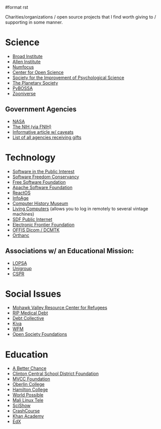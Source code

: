 \#format rst

Charities/organizations / open source projects that I find worth giving to / supporting in some manner.

Science
=======

-   [Broad Institute](https://friends.broadinstitute.org/)
-   [Allen Institute](https://www.alleninstitute.org/)
-   [Numfocus](http://www.numfocus.org/)
-   [Center for Open Science](https://cos.io/donate/)
-   [Society for the Improvement of Psychological Science](http://improvingpsych.org/)
-   [The Planetary Society](https://secure.planetary.org/site/SPageNavigator/supportprojects.html)
-   [PyBOSSA](https://pybossa.com/)
-   [Zooniverse](https://www.zooniverse.org/)

Government Agencies
-------------------

-   [NASA](https://nodis3.gsfc.nasa.gov/displayDir.cfm?Internal_ID=N_PD_1210_001G_&page_name=main)
-   [The NIH (via FNIH)](https://fnih.org/)
-   [Informative article w/ caveats](https://slate.com/news-and-politics/2011/04/orrin-hatch-says-you-can-send-a-few-extra-bucks-along-with-your-tax-return-is-that-true.html)
-   [List of all agencies receiving gifts](https://web.archive.org/web/20110513112818/http://www.fms.treas.gov/annualreport/cs2010/rta.pdf)

Technology
==========

-   [Software in the Public Interest](https://www.spi-inc.org/)
-   [Software Freedom Conservancy](https://sfconservancy.org/)
-   [Free Software Foundation](https://www.fsf.org)
-   [Apache Software Foundation](https://www.apache.org/foundation/contributing.html)
-   [ReactOS](http://reactos.org/)
-   [InfoAge](http://infoage.org/support-infoage/)
-   [Computer History Museum](http://www.computerhistory.org/contribute/)
-   [Living Computers](http://www.livingcomputers.org/) (allows you to log in remotely to several vintage machines)
-   [SDF Public Internet](http://sdf.org/)
-   [Electronic Frontier Foundation](https://www.eff.org/)
-   [OFFIS Dicom / DCMTK](https://dicom.offis.de/donation.php.en)
-   [Orthanc](https://www.orthanc-server.com/)

Associations w/ an Educational Mission:
---------------------------------------

-   [LOPSA](https://lopsa.org/)
-   [Unigroup](http://www.unigroup.org/)
-   [CSPR](http://cpsr.org/)

Social Issues
=============

-   [Mohawk Valley Resource Center for Refugees](https://www.mvrcr.org/donate/)
-   [RIP Medical Debt](https://www.ripmedicaldebt.org/)
-   [Debt Collective](https://debtcollective.org/)
-   [Kiva](https://www.kiva.org/donate/supportus)
-   [WFM](http://www.wfm-igp.org/)
-   [Open Society Foundations](https://www.opensocietyfoundations.org/)

Education
=========

-   [A Better Chance](http://www.abetterchance.org)
-   [Clinton Central School District Foundation](http://ccs.edu/domain/28)
-   [MVCC Foundation](https://www.mvcc.edu/foundation/)
-   [Oberlin College](http://www.oberlin.edu/giving/donate)
-   [Hamilton College](https://www.hamilton.edu/makeagift)
-   [World Possible](http://worldpossible.org/)
-   [Mali Linux Tele](http://malinuxtele.tuxfamily.org/Recycle-your-unused-Raspberry-Pis.html)
-   [SciShow](https://www.patreon.com/scishow)
-   [CrashCourse](https://www.patreon.com/crashcourse)
-   [Khan Academy](https://www.khanacademy.org/donate)
-   [EdX](https://www.edx.org/donate)

